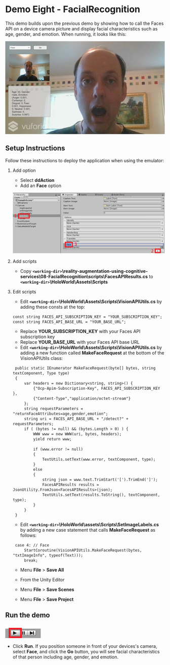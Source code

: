 # Demo Eight - FacialRecognition

This demo builds upon the previous demo by showing how to call the Faces API on a device camera picture and display facial characteristics such as age, gender, and emotion. When running, it looks like this:

![demo-seven](setup/demo8-running-resized-66.png)

## Setup Instructions

Follow these instructions to deploy the application when using the emulator:

1. Add option

   - Select **ddAction**
   - Add an **Face** option

   ![add option](setup/add-option-face-labelled.png)

1. Add scripts

   - Copy **`<working-dir>`\reality-augmentation-using-cognitive-services\08-FacialRecognition\scripts\FacesAPIResults.cs** to **`<working-dir>`\HoloWorld\Assets\Scripts**

1. Edit scripts

   - Edit **`<working-dir>`\HoloWorld\Assets\Scripts\VisionAPIUtils.cs** by adding these consts at the top:
   ```
   const string FACES_API_SUBSCRIPTION_KEY = "YOUR_SUBSCRIPTION_KEY";
   const string FACES_API_BASE_URL = "YOUR_BASE_URL";
   ```
   - Replace **YOUR_SUBSCRIPTION_KEY** with your Faces API subscription key
   - Replace **YOUR_BASE_URL** with your Faces API base URL
   - Edit **`<working-dir>`\HoloWorld\Assets\Scripts\VisionAPIUtils.cs** by adding a new function called **MakeFaceRequest** at the bottom of the VisionAPIUtils class:
   ```
    public static IEnumerator MakeFaceRequest(byte[] bytes, string textComponent, Type type)
    {
        var headers = new Dictionary<string, string>() {
            {"Ocp-Apim-Subscription-Key", FACES_API_SUBSCRIPTION_KEY },
            {"Content-Type","application/octet-stream"}
        };
        string requestParameters = "returnFaceAttributes=age,gender,emotion";
        string uri = FACES_API_BASE_URL + "/detect?" + requestParameters;
		if ( (bytes != null) && (bytes.Length > 0) ) {
			WWW www = new WWW(uri, bytes, headers);
			yield return www;

			if (www.error != null)
			{
				TextUtils.setText(www.error, textComponent, type);
			}
			else
			{
				string json = www.text.TrimStart('[').TrimEnd(']');
				FacesAPIResults results = JsonUtility.FromJson<FacesAPIResults>(json);
				TextUtils.setText(results.ToString(), textComponent, type);
			}
		}
    }
   ```
   - Edit **`<working-dir>`\HoloWorld\assets\Scripts\SetImageLabels.cs** by adding a new case statement that calls **MakeFaceRequest** as follows:
   ```
	case 4: // Face
		StartCoroutine(VisionAPIUtils.MakeFaceRequest(bytes, "txtImageInfo", typeof(Text)));
		break;
   ```
   - Menu **File** > **Save All**

   - From the Unity Editor
   - Menu **File** > **Save Scenes**
   - Menu **File** > **Save Project**   

## Run the demo

  ![play](setup/play-labelled-resized-66.png)

  - Click **Run**. If you position someone in front of your devices's camera, select **Face**, and click the **Go** button, you will see facial characteristics of that person including age, gender, and emotion.
